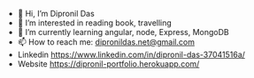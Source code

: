 
- 👋 Hi, I’m Dipronil Das
- 👀 I’m interested in reading book, travelling
- 🌱 I’m currently learning angular, node, Express, MongoDB
- 📫 How to reach me: dipronildas.net@gmail.com
- Linkedin https://www.linkedin.com/in/dipronil-das-37041516a/
- Website https://dipronil-portfolio.herokuapp.com/

<!--
**Dipronil1998/Dipronil1998** is a ✨ _special_ ✨ repository because its `README.md` (this file) appears on your GitHub profile.

Here are some ideas to get you started:

- 🔭 I’m currently working on ...
- 🌱 I’m currently learning ...
- 👯 I’m looking to collaborate on ...
- 🤔 I’m looking for help with ...
- 💬 Ask me about ...
- 📫 How to reach me: ...
- 😄 Pronouns: ...
- ⚡ Fun fact: ...
-->

